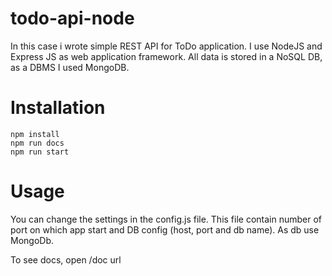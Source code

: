 # todo-api-node
In this case i wrote simple REST API for ToDo application.
I use NodeJS and Express JS as web application framework.
All data is stored in a NoSQL DB, as a DBMS I used MongoDB.

# Installation

```
npm install
npm run docs
npm run start
```

# Usage
You can change the settings in the config.js file. 
This file contain number of port on which app start and DB config (host, port and db name).
As db use MongoDb.

To see docs, open /doc url
